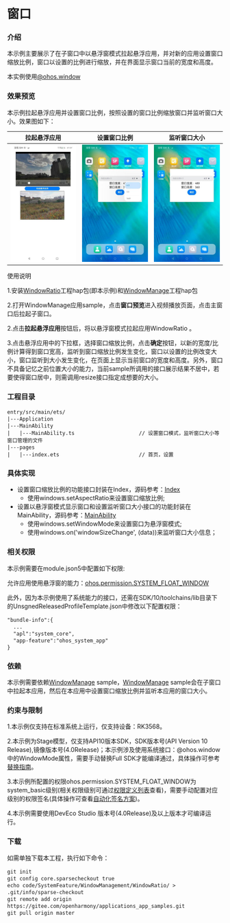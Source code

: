 # 窗口

### 介绍

本示例主要展示了在子窗口中以悬浮窗模式拉起悬浮应用，并对新的应用设置窗口缩放比例，窗口以设置的比例进行缩放，并在界面显示窗口当前的宽度和高度。

本实例使用[@ohos.window](https://gitee.com/openharmony/docs/blob/master/zh-cn/application-dev/reference/apis-arkui/js-apis-window.md)

### 效果预览

本示例拉起悬浮应用并设置窗口比例，按照设置的窗口比例缩放窗口并监听窗口大小。效果图如下：

| 拉起悬浮应用                             | 设置窗口比例                               | 监听窗口大小                              |
| ---------------------------------------- | ------------------------------------------ | ----------------------------------------- |
| ![](screenshots/device/startAbility.png) | ![](screenshots/device/setWindowRatio.png) | ![](screenshots/device/getWindowSize.png) |

使用说明

1.安装[WindowRatio](/code/SystemFeature/WindowManagement/WindowRatio)工程hap包(即本示例)和[WindowManage](/code/SystemFeature/WindowManagement/WindowManage)工程hap包

2.打开WindowManage应用sample，点击**窗口预览**进入视频播放页面，点击主窗口后拉起子窗口。

2.点击**拉起悬浮应用**按钮后，将以悬浮窗模式拉起应用WindowRatio 。

3.点击悬浮应用中的下拉框，选择窗口缩放比例，点击**确定**按钮，以新的宽度/比例计算得到窗口宽高，监听到窗口缩放比例发生变化，窗口以设置的比例改变大小，窗口监听到大小发生变化，在页面上显示当前窗口的宽度和高度。另外，窗口不具备记忆之前位置大小的能力，当前sample所调用的接口展示结果不居中，若要使得窗口居中，则需调用resize接口指定成想要的大小。

### 工程目录

```
entry/src/main/ets/
|---Application
|---MainAbility
|   |---MainAbility.ts                     // 设置窗口模式，监听窗口大小等窗口管理的文件
|---pages
|   |---index.ets                          // 首页，设置
```

### 具体实现

- 设置窗口缩放比例的功能接口封装在Index，源码参考：[Index](entry/src/main/ets/pages/index.ets)
  - 使用windows.setAspectRatio来设置窗口缩放比例;
- 设置以悬浮窗模式显示窗口和设置监听窗口大小接口的功能封装在MainAbility，源码参考：[MainAbility](entry/src/main/ets/MainAbility/MainAbility.ts)
  - 使用windows.setWindowMode来设置窗口为悬浮窗模式;
  - 使用windows.on('windowSizeChange', (data))来监听窗口大小信息；

### 相关权限

本示例需要在module.json5中配置如下权限:

允许应用使用悬浮窗的能力：[ohos.permission.SYSTEM_FLOAT_WINDOW](https://gitee.com/openharmony/docs/blob/master/zh-cn/application-dev/security/AccessToken/permissions-for-system-apps.md#ohospermissionsystem_float_window)

此外，因为本示例使用了系统能力的接口，还需在SDK/10/toolchains/lib目录下的UnsgnedReleasedProfileTemplate.json中修改以下配置权限：

```
"bundle-info":{
  ...
  "apl":"system_core",
  "app-feature":"ohos_system_app"
}
```

### 依赖

本示例需要依赖[WindowManage](code/BasicFeature/WindowManagement/WindowManage) sample，[WindowManage](code/BasicFeature/WindowManagement/WindowManage) sample会在子窗口中拉起本应用，然后在本应用中设置窗口缩放比例并监听本应用的窗口大小。

### 约束与限制

1.本示例仅支持在标准系统上运行，仅支持设备：RK3568。

2.本示例为Stage模型，仅支持API10版本SDK，SDK版本号(API Version 10 Release),镜像版本号(4.0Release)；本示例涉及使用系统接口：@ohos.window中的WindowMode属性，需要手动替换Full SDK才能编译通过，具体操作可参考[替换指南](https://gitee.com/openharmony/docs/blob/master/zh-cn/application-dev/faqs/full-sdk-switch-guide.md)。

3.本示例所配置的权限ohos.permission.SYSTEM_FLOAT_WINDOW为system_basic级别(相关权限级别可通过[权限定义列表](https://gitee.com/openharmony/docs/blob/master/zh-cn/application-dev/security/AccessToken/permissions-for-system-apps.md)查看)，需要手动配置对应级别的权限签名(具体操作可查看[自动化签名方案](https://gitee.com/openharmony/docs/blob/master/zh-cn/application-dev/security/hapsigntool-overview.md))。

4.本示例需要使用DevEco Studio 版本号(4.0Release)及以上版本才可编译运行。

### 下载

如需单独下载本工程，执行如下命令：
```
git init
git config core.sparsecheckout true
echo code/SystemFeature/WindowManagement/WindowRatio/ > .git/info/sparse-checkout
git remote add origin https://gitee.com/openharmony/applications_app_samples.git
git pull origin master

```